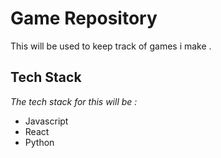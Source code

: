 # Game Repository

This will be used to keep track of games i make .

## Tech Stack

*The tech stack for this will be :*

- Javascript
- React
- Python



